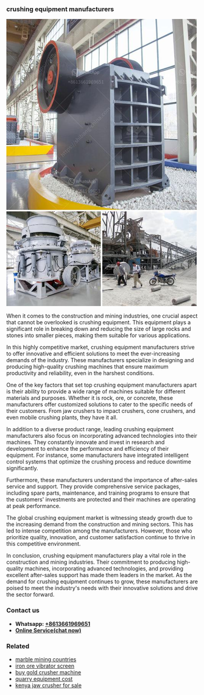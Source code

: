 <h3>crushing equipment manufacturers</h3><img src='1704951669.jpg' alt=''><p>When it comes to the construction and mining industries, one crucial aspect that cannot be overlooked is crushing equipment. This equipment plays a significant role in breaking down and reducing the size of large rocks and stones into smaller pieces, making them suitable for various applications.</p><p>In this highly competitive market, crushing equipment manufacturers strive to offer innovative and efficient solutions to meet the ever-increasing demands of the industry. These manufacturers specialize in designing and producing high-quality crushing machines that ensure maximum productivity and reliability, even in the harshest conditions.</p><p>One of the key factors that set top crushing equipment manufacturers apart is their ability to provide a wide range of machines suitable for different materials and purposes. Whether it is rock, ore, or concrete, these manufacturers offer customized solutions to cater to the specific needs of their customers. From jaw crushers to impact crushers, cone crushers, and even mobile crushing plants, they have it all.</p><p>In addition to a diverse product range, leading crushing equipment manufacturers also focus on incorporating advanced technologies into their machines. They constantly innovate and invest in research and development to enhance the performance and efficiency of their equipment. For instance, some manufacturers have integrated intelligent control systems that optimize the crushing process and reduce downtime significantly.</p><p>Furthermore, these manufacturers understand the importance of after-sales service and support. They provide comprehensive service packages, including spare parts, maintenance, and training programs to ensure that the customers' investments are protected and their machines are operating at peak performance.</p><p>The global crushing equipment market is witnessing steady growth due to the increasing demand from the construction and mining sectors. This has led to intense competition among the manufacturers. However, those who prioritize quality, innovation, and customer satisfaction continue to thrive in this competitive environment.</p><p>In conclusion, crushing equipment manufacturers play a vital role in the construction and mining industries. Their commitment to producing high-quality machines, incorporating advanced technologies, and providing excellent after-sales support has made them leaders in the market. As the demand for crushing equipment continues to grow, these manufacturers are poised to meet the industry's needs with their innovative solutions and drive the sector forward.</p><h3>Contact us</h3><ul><li><strong>Whatsapp:&nbsp;<a href="https://wa.me/8613661969651">+8613661969651</a></strong></li><li><a href="https://swt.shibang-china.com/?git&amp;zhl&amp;crushing equipment manufacturers"><strong>Online Service(chat now)</strong></a></li></ul><h3>Related</h3><ul><li><a href='marble mining countries.md'>marble mining countries</a></li><li><a href='iron ore vibrator screen.md'>iron ore vibrator screen</a></li><li><a href='buy gold crusher machine.md'>buy gold crusher machine</a></li><li><a href='quarry equipment cost.md'>quarry equipment cost</a></li><li><a href='kenya jaw crusher for sale.md'>kenya jaw crusher for sale</a></li></ul>
